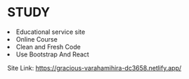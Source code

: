 # STUDY

<li>Educational service site</li>
<li>Online Course</li>
<li>Clean and Fresh Code</li>
<li>Use Bootstrap And React</li>

Site Link: https://gracious-varahamihira-dc3658.netlify.app/